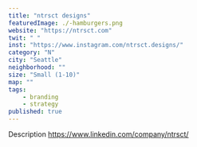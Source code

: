 ```yaml
---
title: "ntrsct designs"
featuredImage: ./-hamburgers.png
website: "https://ntrsct.com"
twit: " "
inst: "https://www.instagram.com/ntrsct.designs/"
category: "N"
city: "Seattle"
neighborhood: ""
size: "Small (1-10)"
map: ""
tags:
    - branding
    - strategy
published: true
---
```


Description
https://www.linkedin.com/company/ntrsct/




